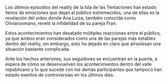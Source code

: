 Los últimos episodios del reality de la Isla de las Tentaciones han estado llenos de emociones que dejan al público estremecidos, una de ellas es la revelación del video donde Ana Luiza, también conocida como Oliviaroomano, reveló la infidelidad de su pareja Fran.

Estos acontecimientos han desatado múltiples reacciones entre el público, ya que ambos eran considerados como una de las parejas más estables dentro del reality, sin embargo, esto ha dejado en claro que atraviesan una situación bastante complicada.

Ante los hechos anteriores, sus seguidores se encuentran en la puerta, a espera de cómo se desenvuelven los acontecimientos dentro del valle republicano y lo que sucede con los demás participantes que tampoco han estado exentos de controversias en los últimos días.
